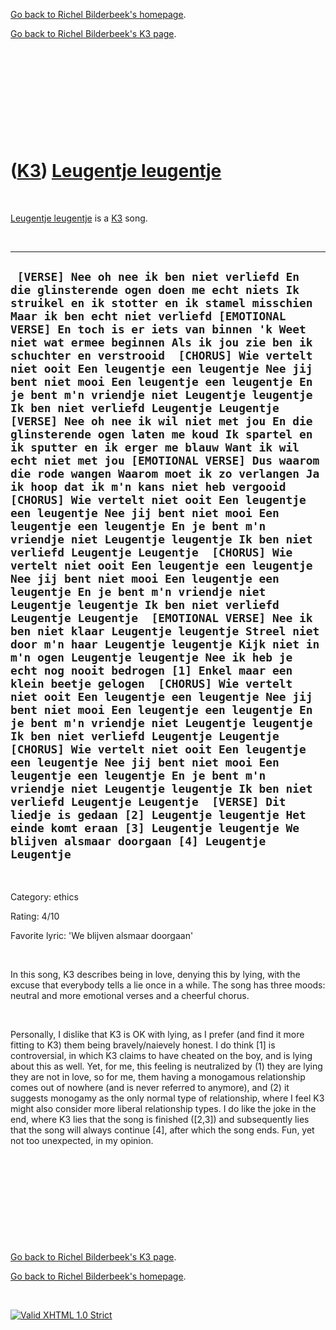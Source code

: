 [Go back to Richel Bilderbeek's homepage](index.htm).

[Go back to Richel Bilderbeek's K3 page](K3.htm).

 

 

 

 

 

([K3](K3.htm)) [Leugentje leugentje](K3LeugentjeLeugentje.htm)
==============================================================

 

[Leugentje leugentje](K3LeugentjeLeugentje.htm) is a [K3](K3.htm) song.

 

  ------------------------------------------------------------------------------------------------------------------------------------------------------------------------------------------------------------------------------------------------------------------------------------------------------------------------------------------------------------------------------------------------------------------------------------------------------------------------------------------------------------------------------------------------------------------------------------------------------------------------------------------------------------------------------------------------------------------------------------------------------------------------------------------------------------------------------------------------------------------------------------------------------------------------------------------------------------------------------------------------------------------------------------------------------------------------------------------------------------------------------------------------------------------------------------------------------------------------------------------------------------------------------------------------------------------------------------------------------------------------------------------------------------------------------------------------------------------------------------------------------------------------------------------------------------------------------------------------------------------------------------------------------------------------------------------------------------------------------------------------------------------------------------------------------------------------------------------------------------------------------------------------------------------------------------------------------------------------------------------------------------------------------
  ` [VERSE] Nee oh nee ik ben niet verliefd En die glinsterende ogen doen me echt niets Ik struikel en ik stotter en ik stamel misschien Maar ik ben echt niet verliefd [EMOTIONAL VERSE] En toch is er iets van binnen 'k Weet niet wat ermee beginnen Als ik jou zie ben ik schuchter en verstrooid  [CHORUS] Wie vertelt niet ooit Een leugentje een leugentje Nee jij bent niet mooi Een leugentje een leugentje En je bent m'n vriendje niet Leugentje leugentje Ik ben niet verliefd Leugentje Leugentje  [VERSE] Nee oh nee ik wil niet met jou En die glinsterende ogen laten me koud Ik spartel en ik sputter en ik erger me blauw Want ik wil echt niet met jou [EMOTIONAL VERSE] Dus waarom die rode wangen Waarom moet ik zo verlangen Ja ik hoop dat ik m'n kans niet heb vergooid  [CHORUS] Wie vertelt niet ooit Een leugentje een leugentje Nee jij bent niet mooi Een leugentje een leugentje En je bent m'n vriendje niet Leugentje leugentje Ik ben niet verliefd Leugentje Leugentje  [CHORUS] Wie vertelt niet ooit Een leugentje een leugentje Nee jij bent niet mooi Een leugentje een leugentje En je bent m'n vriendje niet Leugentje leugentje Ik ben niet verliefd Leugentje Leugentje  [EMOTIONAL VERSE] Nee ik ben niet klaar Leugentje leugentje Streel niet door m'n haar Leugentje leugentje Kijk niet in m'n ogen Leugentje leugentje Nee ik heb je echt nog nooit bedrogen [1] Enkel maar een klein beetje gelogen  [CHORUS] Wie vertelt niet ooit Een leugentje een leugentje Nee jij bent niet mooi Een leugentje een leugentje En je bent m'n vriendje niet Leugentje leugentje Ik ben niet verliefd Leugentje Leugentje  [CHORUS] Wie vertelt niet ooit Een leugentje een leugentje Nee jij bent niet mooi Een leugentje een leugentje En je bent m'n vriendje niet Leugentje leugentje Ik ben niet verliefd Leugentje Leugentje  [VERSE] Dit liedje is gedaan [2] Leugentje leugentje Het einde komt eraan [3] Leugentje leugentje We blijven alsmaar doorgaan [4] Leugentje Leugentje`
  ------------------------------------------------------------------------------------------------------------------------------------------------------------------------------------------------------------------------------------------------------------------------------------------------------------------------------------------------------------------------------------------------------------------------------------------------------------------------------------------------------------------------------------------------------------------------------------------------------------------------------------------------------------------------------------------------------------------------------------------------------------------------------------------------------------------------------------------------------------------------------------------------------------------------------------------------------------------------------------------------------------------------------------------------------------------------------------------------------------------------------------------------------------------------------------------------------------------------------------------------------------------------------------------------------------------------------------------------------------------------------------------------------------------------------------------------------------------------------------------------------------------------------------------------------------------------------------------------------------------------------------------------------------------------------------------------------------------------------------------------------------------------------------------------------------------------------------------------------------------------------------------------------------------------------------------------------------------------------------------------------------------------------

 

Category: ethics

Rating: 4/10

Favorite lyric: 'We blijven alsmaar doorgaan'

 

In this song, K3 describes being in love, denying this by lying, with
the excuse that everybody tells a lie once in a while. The song has
three moods: neutral and more emotional verses and a cheerful chorus.

 

Personally, I dislike that K3 is OK with lying, as I prefer (and find it
more fitting to K3) them being bravely/naievely honest. I do think [1]
is controversial, in which K3 claims to have cheated on the boy, and is
lying about this as well. Yet, for me, this feeling is neutralized by
(1) they are lying they are not in love, so for me, them having a
monogamous relationship comes out of nowhere (and is never referred to
anymore), and (2) it suggests monogamy as the only normal type of
relationship, where I feel K3 might also consider more liberal
relationship types. I do like the joke in the end, where K3 lies that
the song is finished ([2,3]) and subsequently lies that the song will
always continue [4], after which the song ends. Fun, yet not too
unexpected, in my opinion.

 

 

 

 

 

[Go back to Richel Bilderbeek's K3 page](K3.htm).

[Go back to Richel Bilderbeek's homepage](index.htm).

 

[![Valid XHTML 1.0
Strict](valid-xhtml10.png)](http://validator.w3.org/check?uri=referer)

